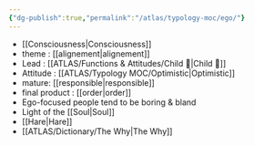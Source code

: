 ```yaml
---
{"dg-publish":true,"permalink":"/atlas/typology-moc/ego/"}
---
```



- [[Consciousness\|Consciousness]]
- theme : [[alignement\|alignement]] 
- Lead : [[ATLAS/Functions & Attitudes/Child 🧒\|Child 🧒]]
- Attitude : [[ATLAS/Typology MOC/Optimistic\|Optimistic]]
- mature: [[responsible\|responsible]]    
- final product : [[order\|order]] 
- Ego-focused people tend to be boring & bland
- Light of the [[Soul\|Soul]]
- [[Hare\|Hare]]
- [[ATLAS/Dictionary/The Why\|The Why]]